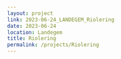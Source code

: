 ```yaml
---
layout: project
link: 2023-06-24_LANDEGEM_Riolering
date: 2023-06-24
location: Landegem
title: Riolering
permalink: /projects/Riolering
---
```

